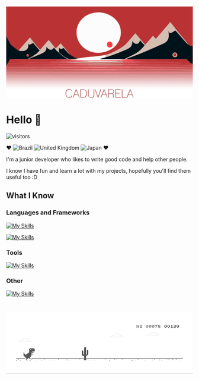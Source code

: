 <!--![Image](https://cdn.pixabay.com/photo/2022/12/02/19/11/sunset-7631487_1280.png)-->

![Image](https://github.com/CaduVarela/CaduVarela/blob/main/media/HeaderReadme08.png)

# Hello 👋

![visitors](https://visitor-badge.laobi.icu/badge?page_id=caduvarela.caduvarela)

❤️
![Brazil](https://raw.githubusercontent.com/stevenrskelton/flag-icon/master/png/16/country-4x3/br.png "Brazil")
![United Kingdom](https://raw.githubusercontent.com/stevenrskelton/flag-icon/master/png/16/country-4x3/gb.png "United Kingdom")
![Japan](https://raw.githubusercontent.com/stevenrskelton/flag-icon/master/png/16/country-4x3/jp.png "Japan")
❤️

<p>I'm a junior developer who likes to write good code and help other people. </p>
<p>I know I have fun and learn a lot with my projects, hopefully you'll find them useful too :D</p>

## What I Know

<h3>Languages and Frameworks</h3>

[![My Skills](https://skillicons.dev/icons?i=html,css,js,ts,react,electron,sass)](https://skillicons.dev)

[![My Skills](https://skillicons.dev/icons?i=c,cpp,java,php,mysql)](https://skillicons.dev)

<h3>Tools</h3>

[![My Skills](https://skillicons.dev/icons?i=ps,vscode,git,github,figma)](https://skillicons.dev)

<h3>Other</h3>

[![My Skills](https://skillicons.dev/icons?i=unity,arduino)](https://skillicons.dev)

# 
![Image](https://github.com/CaduVarela/CaduVarela/blob/main/media/dino.gif)
